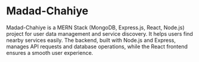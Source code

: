 # Madad-Chahiye
Madad-Chahiye is a MERN Stack (MongoDB, Express.js, React, Node.js) project for user data management and service discovery. It helps users find nearby services easily. The backend, built with Node.js and Express, manages API requests and database operations, while the React frontend ensures a smooth user experience.
